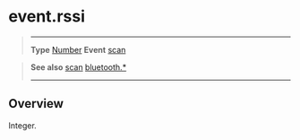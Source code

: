 # event.rssi

> --------------------- ------------------------------------------------------------------------------------------
> __Type__              [Number](https://docs.coronalabs.com/api/type/Number.html)
> __Event__             [scan](/plugin/bluetooth/event/scan/index.md)


> __See also__          [scan](/plugin/bluetooth/event/scan/index.md)
>						[bluetooth.*](/plugin/bluetooth/index.md)
> --------------------- ------------------------------------------------------------------------------------------

## Overview

Integer.